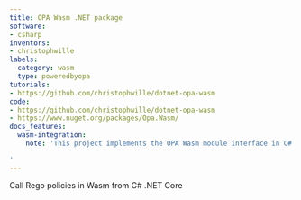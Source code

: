 ```yaml
---
title: OPA Wasm .NET package
software:
- csharp
inventors:
- christophwille
labels:
  category: wasm
  type: poweredbyopa
tutorials:
- https://github.com/christophwille/dotnet-opa-wasm
code:
- https://github.com/christophwille/dotnet-opa-wasm
- https://www.nuget.org/packages/Opa.Wasm/
docs_features:
  wasm-integration:
    note: 'This project implements the OPA Wasm module interface in C#.

'
---
```

Call Rego policies in Wasm from C# .NET Core

